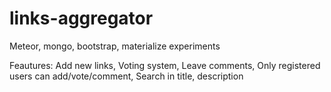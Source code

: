# links-aggregator
Meteor, mongo, bootstrap, materialize experiments

Feautures: Add new links, Voting system, Leave comments, Only registered users can add/vote/comment, Search in title, description
